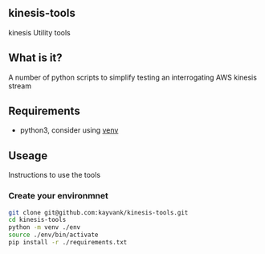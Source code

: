kinesis-tools
--
kinesis Utility tools

## What is it?
A number of python scripts to simplify testing an interrogating AWS kinesis stream

## Requirements
- python3, consider using [venv](https://docs.python.org/3.6/library/venv.html)

## Useage
Instructions to use the tools

### Create your environmnet

``` sh
git clone git@github.com:kayvank/kinesis-tools.git
cd kinesis-tools
python -m venv ./env
source ./env/bin/activate
pip install -r ./requirements.txt

```
